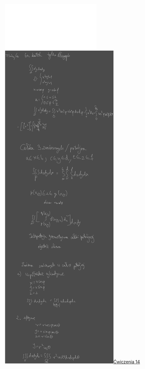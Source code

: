 ![W14_Analiza_21_Calka_3_zm](Notatki/Semestr%201/Analiza%20matematyczna%201.2A/Wyk%C5%82ady/Wyk%C5%82ad%2014/W14_Analiza_21_Calka_3_zm.pdf)![Drawing 2023-01-27 11.20.49.excalidraw.svg](Notatki/Semestr%201/Analiza%20matematyczna%201.2A/Wyk%C5%82ady/Wyk%C5%82ad%2014/Drawing%202023-01-27%2011.20.49.excalidraw.svg)[Ćwiczenia 14](Notatki/Semestr%201/Analiza%20matematyczna%201.2A/%C4%86wiczenia/%C4%86wiczenia%2014/%C4%86wiczenia%2014.md)